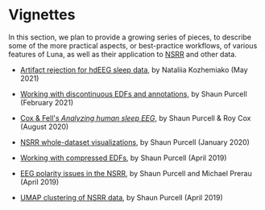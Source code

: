 # Vignettes

In this section, we plan to provide a growing series of pieces, to
describe some of the more practical aspects, or best-practice
workflows, of various features of Luna, as well as their application
to [NSRR](../nsrr.md) and other data.


- [Artifact rejection for hdEEG sleep data](chep.md), by Nataliia Kozhemiako (May 2021)

- [Working with discontinuous EDFs and annotations](annots.md), by Shaun Purcell (February 2021)

- [Cox & Fell's _Analyzing human sleep EEG_](rcox.md), by Shaun Purcell & Roy Cox (August 2020)

- [NSRR whole-dataset visualizations](dataplots.md), by Shaun Purcell (January 2020)

- [Working with compressed EDFs](edfz.md), by Shaun Purcell (April 2019)

- [EEG polarity issues in the NSRR](nsrr-polarity.md), by Shaun Purcell and Michael Prerau (April 2019)

- [UMAP clustering of NSRR data](nsrr-umap.md), by Shaun Purcell (April 2019)



<!---
    - [Initial manuscript](rcox.md), by Shaun Purcell & Roy Cox
    - [Artifact detection & interpolation](rcox.md), by Shaun Purcell, Roy Cox & Dimitrios M.
    - [Multitaper spectrograms](rcox.md), by Shaun Purcell & Michael Prerau
    - [Dynamics](rcox.md), by Shaun Purcell & Rob Law
    - [Connectivity analyses](rcox.md), by Shaun Purcell & Rob Law
    - [Applying filters](rcox.md), by Shaun Purcell
--->
